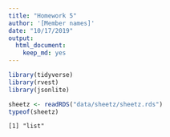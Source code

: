 ```yaml
---
title: "Homework 5"
author: '[Member names]'
date: "10/17/2019"
output: 
  html_document:
    keep_md: yes
---
```





```r
library(tidyverse)
library(rvest)
library(jsonlite)
```


```r
sheetz <- readRDS("data/sheetz/sheetz.rds")
typeof(sheetz)
```

```
[1] "list"
```

